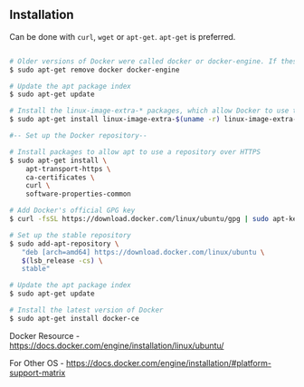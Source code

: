 ## Installation
Can be done with `curl`, `wget` or `apt-get`. `apt-get` is preferred.

```bash

# Older versions of Docker were called docker or docker-engine. If these are installed, uninstall them
$ sudo apt-get remove docker docker-engine

# Update the apt package index
$ sudo apt-get update

# Install the linux-image-extra-* packages, which allow Docker to use the aufs storage drivers.
$ sudo apt-get install linux-image-extra-$(uname -r) linux-image-extra-virtual

#-- Set up the Docker repository--

# Install packages to allow apt to use a repository over HTTPS
$ sudo apt-get install \
    apt-transport-https \
    ca-certificates \
    curl \
    software-properties-common

# Add Docker's official GPG key
$ curl -fsSL https://download.docker.com/linux/ubuntu/gpg | sudo apt-key add -

# Set up the stable repository
$ sudo add-apt-repository \
   "deb [arch=amd64] https://download.docker.com/linux/ubuntu \
   $(lsb_release -cs) \
   stable"

# Update the apt package index
$ sudo apt-get update

# Install the latest version of Docker
$ sudo apt-get install docker-ce
```

Docker Resource - https://docs.docker.com/engine/installation/linux/ubuntu/

For Other OS - https://docs.docker.com/engine/installation/#platform-support-matrix
